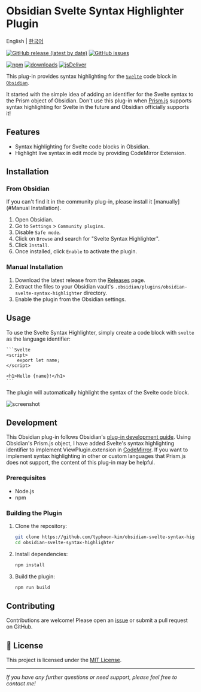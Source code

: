 # **Obsidian Svelte Syntax Highlighter Plugin**

English | [한국어](https://typhoon-kim.github.io/obsidian-svelte-syntax-highlighter/README_ko.html)

[![GitHub release (latest by date)](https://img.shields.io/github/v/release/typhoon-kim/obsidian-svelte-syntax-highlighter)](https://github.com/typhoon-kim/obsidian-svelte-syntax-highlighter/releases)
[![GitHub issues](https://img.shields.io/github/issues/typhoon-kim/obsidian-svelte-syntax-highlighter)](https://github.com/typhoon-kim/obsidian-svelte-syntax-highlighter/issues)

[![npm](https://badgen.net/npm/v/obsidian-svelte-syntax-highlighter)](https://www.npmjs.com/package/obsidian-svelte-syntax-highlighter)
[![downloads](https://badgen.net/npm/dt/obsidian-svelte-syntax-highlighter)](https://www.npmjs.com/package/obsidian-svelte-syntax-highlighter)
[![jsDeliver](https://data.jsdelivr.com/v1/package/npm/obsidian-svelte-syntax-highlighter/badge)](https://www.jsdelivr.com/package/npm/obsidian-svelte-syntax-highlighter)

This plug-in provides syntax highlighting for the [`Svelte`](https://svelte.dev/) code block in [`Obsidian`](https://obsidian.md/).

It started with the simple idea of adding an identifier for the Svelte syntax to the Prism object of Obsidian. Don't use this plug-in when [Prism.js](https://prismjs.com/) supports syntax highlighting for Svelte in the future and Obsidian officially supports it!

## Features

- Syntax highlighting for Svelte code blocks in Obsidian.
- Highlight live syntax in edit mode by providing CodeMirror Extension.

## Installation

### From Obsidian

If you can't find it in the community plug-in, please install it [manually](#Manual Installation).

1. Open Obsidian.
2. Go to `Settings` > `Community plugins`.
3. Disable `Safe mode`.
4. Click on `Browse` and search for "Svelte Syntax Highlighter".
5. Click `Install`.
6. Once installed, click `Enable` to activate the plugin.

### Manual Installation

1. Download the latest release from the [Releases](https://github.com/typhoon-kim/obsidian-svelte-syntax-highlighter/releases) page.
2. Extract the files to your Obsidian vault's `.obsidian/plugins/obsidian-svelte-syntax-highlighter` directory.
3. Enable the plugin from the Obsidian settings.

## Usage

To use the Svelte Syntax Highlighter, simply create a code block with `svelte` as the language identifier:

    ```Svelte
    <script>
        export let name;
    </script>

    <h1>Hello {name}!</h1>
    ```

The plugin will automatically highlight the syntax of the Svelte code block.

![screenshot](screenshot.gif)

## Development

This Obsidian plug-in follows Obsidian's [plug-in development guide](https://docs.obsidian.md). Using Obsidian's Prism.js object, I have added Svelte's syntax highlighting identifier to implement ViewPlugin.extension in [CodeMirror](https://codemirror.net/). If you want to implement syntax highlighting in other or custom languages that Prism.js does not support, the content of this plug-in may be helpful.

### Prerequisites

- Node.js
- npm

### Building the Plugin

1. Clone the repository:
    ```bash
    git clone https://github.com/typhoon-kim/obsidian-svelte-syntax-highlighter.git
    cd obsidian-svelte-syntax-highlighter
    ```

2. Install dependencies:
    ```bash
    npm install
    ```

3. Build the plugin:
    ```bash
    npm run build
    ```

## Contributing

Contributions are welcome! Please open an [issue](https://github.com/typhoon-kim/obsidian-svelte-syntax-highlighter/issues) or submit a pull request on GitHub.

## 📝 License

This project is licensed under the [MIT License](LICENSE).

---
*If you have any further questions or need support, please feel free to contact me!*
